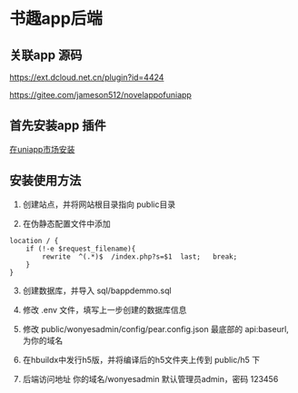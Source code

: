 # 书趣app后端 

## 关联app 源码

https://ext.dcloud.net.cn/plugin?id=4424

https://gitee.com/jameson512/novelappofuniapp



## 首先安装app 插件

[在uniapp市场安装](https://ext.dcloud.net.cn/plugin?id=4424)



## 安装使用方法 

1. 创建站点，并将网站根目录指向 public目录

2. 在伪静态配置文件中添加 

``` 
location / {
	if (!-e $request_filename){
		rewrite  ^(.*)$  /index.php?s=$1  last;   break;
	}
}

```

3. 创建数据库，并导入 sql/bappdemmo.sql

4. 修改 .env 文件，填写上一步创建的数据库信息

5. 修改 public/wonyesadmin/config/pear.config.json 最底部的 api:baseurl,为你的域名

6. 在hbuildx中发行h5版，并将编译后的h5文件夹上传到 public/h5 下

7. 后端访问地址  你的域名/wonyesadmin  默认管理员admin，密码 123456